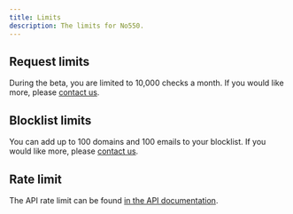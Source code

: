 ```yaml
---
title: Limits
description: The limits for No550.
---
```


## Request limits

During the beta, you are limited to 10,000 checks a month. If you would like more, please [contact us](https://no550.com/contact).

## Blocklist limits

You can add up to 100 domains and 100 emails to your blocklist. If you would like more, please [contact us](https://no550.com/contact).

## Rate limit

The API rate limit can be found [in the API documentation](/api/#rate-limiting).

